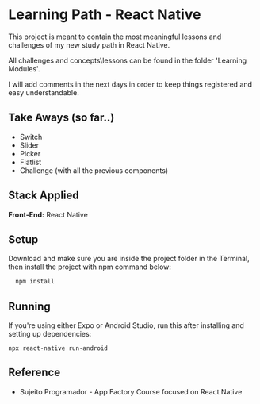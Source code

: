 
# Learning Path - React Native

This project is meant to contain the most meaningful lessons and challenges of my new study path in React Native.

All challenges and concepts\lessons can be found in the folder 'Learning Modules'.

I will add comments in the next days in order to keep things registered and easy understandable.


## Take Aways (so far..)

- Switch
- Slider
- Picker
- Flatlist
- Challenge (with all the previous components)
## Stack Applied

**Front-End:** React Native


## Setup

Download and make sure you are inside the project folder in the Terminal, then install the project with npm command below:

```bash
  npm install
```
    
## Running

If you're using either Expo or Android Studio, run this after installing and setting up dependencies:
```
npx react-native run-android
```


## Reference

 - Sujeito Programador - App Factory Course focused on React Native


